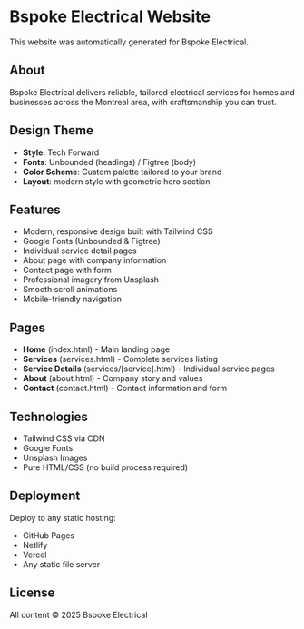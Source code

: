 # Bspoke Electrical Website

This website was automatically generated for Bspoke Electrical.

## About

Bspoke Electrical delivers reliable, tailored electrical services for homes and businesses across the Montreal area, with craftsmanship you can trust.

## Design Theme

- **Style**: Tech Forward
- **Fonts**: Unbounded (headings) / Figtree (body)
- **Color Scheme**: Custom palette tailored to your brand
- **Layout**: modern style with geometric hero section

## Features

- Modern, responsive design built with Tailwind CSS
- Google Fonts (Unbounded & Figtree)
- Individual service detail pages
- About page with company information
- Contact page with form
- Professional imagery from Unsplash
- Smooth scroll animations
- Mobile-friendly navigation

## Pages

- **Home** (index.html) - Main landing page
- **Services** (services.html) - Complete services listing
- **Service Details** (services/[service].html) - Individual service pages
- **About** (about.html) - Company story and values
- **Contact** (contact.html) - Contact information and form

## Technologies

- Tailwind CSS via CDN
- Google Fonts
- Unsplash Images
- Pure HTML/CSS (no build process required)

## Deployment

Deploy to any static hosting:
- GitHub Pages
- Netlify
- Vercel
- Any static file server

## License

All content © 2025 Bspoke Electrical
